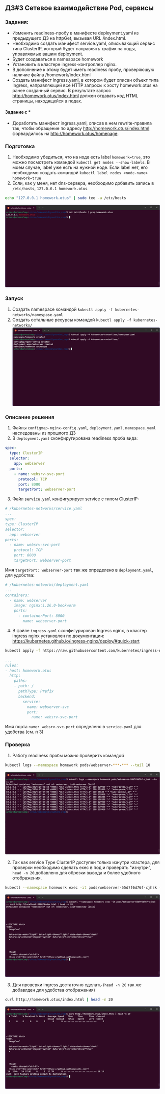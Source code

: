 ## ДЗ#3 Сетевое взаимодействие Pod, сервисы  

### Задания:
- Изменить readiness-пробу в манифесте deployment.yaml из предыдущего ДЗ на httpGet, вызывая URL /index.html.
- Необходимо создать манифест service.yaml, описывающий сервис типа ClusterIP, который будет направлять трафик на поды, управляемые вашим deployment.
- Будет создаваться в namespace homework
- Установить в кластере ingress-контроллер nginx.
- В дополнение к этому будет иметь readiness пробу, проверяющую наличие файла /homework/index.html
- Создать манифест ingress.yaml, в котором будет описан объект типа Ingress, направляющий все HTTP запросы к хосту homework.otus на ранее созданный сервис. В результате запрос http://homework.otus/index.html должен отдавать код HTML страницы, находящейся в подах.

#### Задание с *
- Доработать манифест ingress.yaml, описав в нем rewrite-правила так, чтобы обращение по адресу http://homework.otus/index.html форвардилось на http://homework.otus/homepage.

### Подготовка
1. Необходимо убедиться, что на ноде есть label `homework=true`, это можно посмотреть командой `kubectl get nodes --show-labels`. В моем случае, label уже есть на нужной ноде. Если label нет, его необходимо создать командой `kubectl label nodes <node-name> homework=true`  
2. Если, как у меня, нет dns-сервера, необходимо добавить запись в `/etc/hosts`, `127.0.0.1 homework.otus`
```sh
echo "127.0.0.1 homework.otus" | sudo tee -a /etc/hosts
```
![alt text](../img/image8.png)

### Запуск 
1. Создать namespace командой `kubectl apply -f kubernetes-networks/namespase.yaml`
2. Создать остальные ресурсы командой `kubectl apply -f kubernetes-networks/`
![alt text](../img/image2.png)

### Описание решения
1. Файлы `configmap-nginx-config.yaml`, `deployment.yaml`, `namespace.yaml` наследованы из прошлого ДЗ 
2. В `deployment.yaml` сконфиругирована readiness проба вида:
```yaml
spec:
  type: ClusterIP
  selector: 
    app: webserver
  ports:
    - name: websrv-svc-port
      protocol: TCP
      port: 8000
      targetPort: webserver-port
```
3. Файл `service.yaml` конфигурирует service с типом ClusterIP:
```yaml
# /kubernetes-networks/service.yaml
...
spec:
type: ClusterIP
selector: 
  app: webserver
ports:
  - name: websrv-svc-port
    protocol: TCP
    port: 8000
    targetPort: webserver-port
```
Имя `targetPort: webserver-port` так же определено в `deployment.yaml`, для удобства:
```yaml
# /kubernetes-networks/deployment.yaml
...
containers:
  - name: webserver
    image: nginx:1.26.0-bookworm
    ports:
      - containerPort: 8000
        name: webserver-port
```
4. В файле `ingress.yaml` сконфигурирован Ingress nginx, в кластер ingress nginx установлен по документации:  https://kubernetes.github.io/ingress-nginx/deploy/#quick-start
```sh
kubectl apply -f https://raw.githubusercontent.com/kubernetes/ingress-nginx/controller-v1.10.1/deploy/static/provider/cloud/deploy.yaml
```
```yaml
...
rules:
- host: homework.otus
  http:
    paths:
    - path: /
      pathType: Prefix
      backend:
        service:
          name: webserver-svc
          port:
            name: websrv-svc-port
```
Имя порта `name: websrv-svc-port` определено в `service.yaml` для удобства (см. п 3)

### Проверка
1. Работу readiness пробы можно проверить командой 
```sh 
kubectl logs --namespace homework pods/webserver-***-*** --tail 10
```
![alt text](../img/image9.png)

2. Так как service Type ClusterIP доступен только изнутри кластера, для проверки необходимо сделать exec в под и проверять "изнутри", `head -n 20` добавлено для обрезки вывода и более удобного отображения.
```sh
kubectl --namespace homework exec -it pods/webserver-55d7f6d76f-cjhsk -- curl http://localhost:8000/index.html | head -n 20
```

![alt text](../img/image10.png)

3. Для проверки ingress достаточно сделать (`head -n 20` так же добавлден для удобства отображения)
```sh 
curl http://homework.otus/index.html | head -n 20
```

![alt text](../img/image11.png)